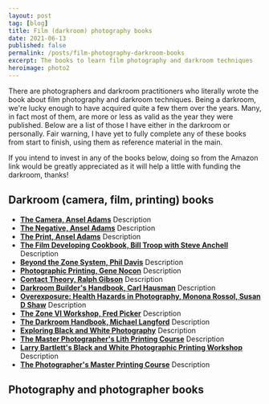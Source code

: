 ```yaml
---
layout: post
tag: [blog]
title: Film (darkroom) photography books
date: 2021-06-13
published: false
permalink: /posts/film-photography-darkroom-books
excerpt: The books to learn film photography and darkroom techniques
heroimage: photo2
---
```


There are photographers and darkroom practitioners who literally wrote the book about film photography and darkroom techniques. Being a darkroom, we're lucky enough to have acquired quite a few them over the years. Many, in fact most of them, are more or less as valid as the year they were published. Below are a list of those I have either in the darkroom or personally. Fair warning, I have yet to fully complete any of these books from start to finish, using them as reference material in the main.

If you intend to invest in any of the books below, doing so from the Amazon link would be greatly appreciated as it will help a little with funding the darkroom, thanks!

## Darkroom (camera, film, printing) books

* **[The Camera, Ansel Adams](https://amzn.to/3xnsU1h)** Description
* **[The Negative, Ansel Adams](https://amzn.to/2RQ67vL)** Description
* **[The Print, Ansel Adams](https://amzn.to/3vknwdG)** Description
* **[The Film Developing Cookbook, Bill Troop with Steve Anchell](https://amzn.to/3gxSM3p)** Description
* **[Beyond the Zone System, Phil Davis](https://amzn.to/2SzwMgC)** Description
* **[Photographic Printing, Gene Nocon](https://amzn.to/3xjh7kp)** Description
* **[Contact Theory, Ralph Gibson](https://amzn.to/3cE6IYH)** Description
* **[Darkroom Builder's Handbook, Carl Hausman](https://amzn.to/35iGI0N)** Description
* **[Overexposure: Health Hazards in Photography, Monona Rossol, Susan D Shaw](https://amzn.to/35izHwY)** Description
* **[The Zone VI Workshop, Fred Picker](https://amzn.to/3wyioUZ)** Description
* **[The Darkroom Handbook, Michael Langford](https://amzn.to/3vf0K72)** Description
* **[Exploring Black and White Photography](https://amzn.to/3vvVonY)** Description
* **[The Master Photographer's Lith Printing Course](https://amzn.to/3cKgwQW)** Description
* **[Larry Bartlett's Black and White Photographic Printing Workshop](https://amzn.to/3gsekjb)** Description
* **[The Photographer's Master Printing Course](https://amzn.to/3iO83zZ)** Description

## Photography and photographer books
